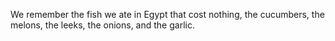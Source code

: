 We remember the fish we ate in Egypt that cost nothing, the cucumbers, the melons, the leeks, the onions, and the garlic.
